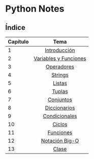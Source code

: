 # Python Notes

## Índice

| Capítulo | Tema                                                                  |
|----------|:---------------------------------------------------------------------:|
| 1        | [Introducción](./chapters/introduccion/intro.md)                      |
| 2        | [Variables y Funciones](./chapters/vars_funcs/variables_functions.md) |
| 3        | [Operadores](./chapters/operadores/opers.md)                          |
| 4        | [Strings](./chapters/strings/strings.md)                              |
| 5        | [Listas](./chapters/listas/listas.md)                                 |
| 6        | [Tuplas](./chapters/tuples/tuples.md)                                 |
| 7        | [Conjuntos](./chapters/sets/sets.md)                                  |
| 8        | [Diccionarios](./chapters/dictionaries/dictionaries.md)               |
| 9        | [Condicionales](./chapters/conditionals/conditionals.md)              |
| 10       | [Ciclos](./chapters/loops/loops.md)                                   |
| 11       | [Funciones](./chapters/functions/functions.md)                        |
| 12       | [Notación Big-O](./chapters/big_O_notation/big_o.md)                  |
| 13       | [Clase](./chapters/class_objects/class.md)                            |